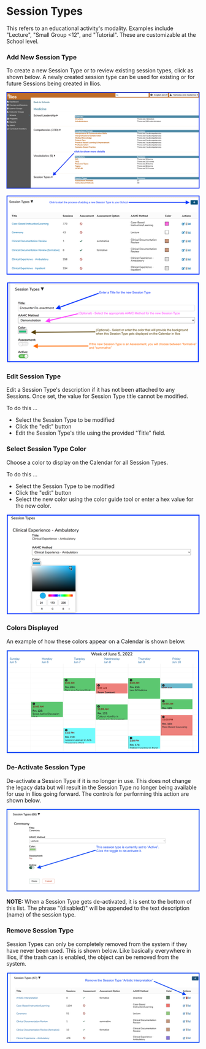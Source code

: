 # Session Types

This refers to an educational activity's modality. Examples include "Lecture", "Small Group <12", and "Tutorial". These are customizable at the School level.

### Add New Session Type

To create a new Session Type or to review existing session types, click as shown below. A newly created session type can be used for existing or for future Sessions being created in Ilios.

![show session type details](../images/schools/session_types/show_session_type_details.png)

![add new session type (step 1)](../images/schools/session_types/new_sess_type2.png)

![add new session type (step 2)](../images/schools/session_types/new_sess_type3.png)

### Edit Session Type

Edit a Session Type's description if it has not been attached to any Sessions. Once set, the value for Session Type title cannot be modified.

To do this ...

* Select the Session Type to be modified
* Click the "edit" button
* Edit the Session Type's title using the provided "Title" field.

### Select Session Type Color

Choose a color to display on the Calendar for all Session Types.

To do this ...

* Select the Session Type to be modified
* Click the "edit" button
* Select the new color using the color guide tool or enter a hex value for the new color.

![Selecting A New Color for Session Type](../images/schools/session_types/sess_type_color_selector.png)

### Colors Displayed

An example of how these colors appear on a Calendar is shown below.

![Colors displayed](../images/schools/session_types/colors.png)

### De-Activate Session Type

De-activate a Session Type if it is no longer in use. This does not change the legacy data but will result in the Session Type no longer being available for use in Ilios going forward. The controls for performing this action are shown below.

![Session type - de-activate](../images/schools/session_types/session_type_deactivate.png)

**NOTE:** When a Session Type gets de-activated, it is sent to the bottom of this list. The phrase "(disabled)" will be appended to the text description (name) of the session type.

### Remove Session Type

Session Types can only be completely removed from the system if they have never been used. This is shown below. Like basically everywhere in Ilios, if the trash can is enabled, the object can be removed from the system.

![Session type - remove](../images/schools/session_types/session_type_remove.png)
